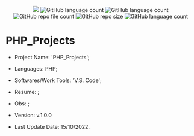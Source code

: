 <p align="center">
  <img src="http://img.shields.io/static/v1?label=STATUS&message=Concluded&color=blue&style=flat"/>
  <img alt="GitHub language count" src="https://img.shields.io/github/languages/count/Rafa-KozAnd/PHP_Projects">
  <img alt="GitHub language count" src="https://img.shields.io/github/languages/top/Rafa-KozAnd/PHP_Projects">
  <img alt="GitHub repo file count" src="https://img.shields.io/github/directory-file-count/Rafa-KozAnd/PHP_Projects">
  <img alt="GitHub repo size" src="https://img.shields.io/github/repo-size/Rafa-KozAnd/PHP_Projects">
  <img alt="GitHub language count" src="https://img.shields.io/github/license/Rafa-KozAnd/PHP_Projects">
</p>

# PHP_Projects

- Project Name: 'PHP_Projects';
- Languages: PHP;
- Softwares/Work Tools: 'V.S. Code';
- Resume: ;
- Obs: ;
- Version: v.1.0.0

- Last Update Date: 15/10/2022.

##
